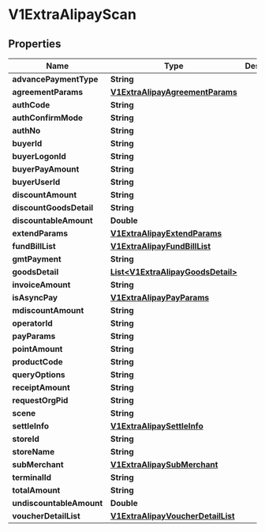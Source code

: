 
# V1ExtraAlipayScan

## Properties
Name | Type | Description | Notes
------------ | ------------- | ------------- | -------------
**advancePaymentType** | **String** |  |  [optional]
**agreementParams** | [**V1ExtraAlipayAgreementParams**](V1ExtraAlipayAgreementParams.md) |  |  [optional]
**authCode** | **String** |  |  [optional]
**authConfirmMode** | **String** |  |  [optional]
**authNo** | **String** |  |  [optional]
**buyerId** | **String** |  |  [optional]
**buyerLogonId** | **String** |  |  [optional]
**buyerPayAmount** | **String** |  |  [optional]
**buyerUserId** | **String** |  |  [optional]
**discountAmount** | **String** |  |  [optional]
**discountGoodsDetail** | **String** |  |  [optional]
**discountableAmount** | **Double** |  |  [optional]
**extendParams** | [**V1ExtraAlipayExtendParams**](V1ExtraAlipayExtendParams.md) |  |  [optional]
**fundBillList** | [**V1ExtraAlipayFundBillList**](V1ExtraAlipayFundBillList.md) |  |  [optional]
**gmtPayment** | **String** |  |  [optional]
**goodsDetail** | [**List&lt;V1ExtraAlipayGoodsDetail&gt;**](V1ExtraAlipayGoodsDetail.md) |  |  [optional]
**invoiceAmount** | **String** |  |  [optional]
**isAsyncPay** | [**V1ExtraAlipayPayParams**](V1ExtraAlipayPayParams.md) |  |  [optional]
**mdiscountAmount** | **String** |  |  [optional]
**operatorId** | **String** |  |  [optional]
**payParams** | **String** |  |  [optional]
**pointAmount** | **String** |  |  [optional]
**productCode** | **String** |  |  [optional]
**queryOptions** | **String** |  |  [optional]
**receiptAmount** | **String** |  |  [optional]
**requestOrgPid** | **String** |  |  [optional]
**scene** | **String** |  |  [optional]
**settleInfo** | [**V1ExtraAlipaySettleInfo**](V1ExtraAlipaySettleInfo.md) |  |  [optional]
**storeId** | **String** |  |  [optional]
**storeName** | **String** |  |  [optional]
**subMerchant** | [**V1ExtraAlipaySubMerchant**](V1ExtraAlipaySubMerchant.md) |  |  [optional]
**terminalId** | **String** |  |  [optional]
**totalAmount** | **String** |  |  [optional]
**undiscountableAmount** | **Double** |  |  [optional]
**voucherDetailList** | [**V1ExtraAlipayVoucherDetailList**](V1ExtraAlipayVoucherDetailList.md) |  |  [optional]



